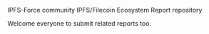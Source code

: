 IPFS-Force community IPFS/Filecoin Ecosystem Report repository

Welcome everyone to submit related reports too. 
